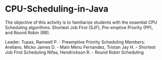 # CPU-Scheduling-in-Java
The objective of this activity is to familiarize students with the essential CPU Scheduling algorithms: Shortest Job First (SJF), Pre-emptive Priority (PP), and Round Robin (RR).  

Leader: Tupas, Ramwell P. - Preemptive Priority Scheduling
Members:
Arellano, Micko James D. - Main Menu
Fernandez, Tristan Jay H. - Shortest Job First Scheduling
Nifas, Hendrickson R. - Round Robin Scheduling
